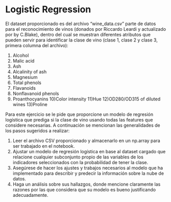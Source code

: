 # Logistic Regression

El dataset proporcionado es del archivo “wine_data.csv” parte de datos para el reconocimiento de vinos (donados por Riccardo Leardi y actualizado por by C.Blake), dentro del cual se muestran diferentes atributos que pueden servir para identificar la clase de vino (clase 1, clase 2 y clase 3, primera columna del archivo):

1) Alcohol
2) Malic acid
3) Ash
4) Alcalinity of ash
5) Magnesium
6) Total phenols
7) Flavanoids
8) Nonflavanoid phenols
9) Proanthocyanins
10)Color intensity
11)Hue
12)OD280/OD315 of diluted wines
13)Proline

Para este ejercicio se le pide que proporcione un modelo de regresión logística que prediga si la clase de vino usando todas las features que considere necesarias. A continuación se mencionan las generalidades de los pasos sugeridos a realizar:

1. Leer el archivo CSV proporcionado y almacenarlo en un np.array para ser trabajado en el notebook.
2. Ajustar un modelo de regresión logística en base al dataset cargado que relacione cualquier subconjunto propio de las variables de los indicadores seleccionados con la probabilidad de tener la clase.
3. Asegúrese de hacer los ajustes y trabajos necesarios al modelo que ha implementado para describir y predecir la información sobre la nube de datos.
4. Haga un análisis sobre sus hallazgos, donde mencione claramente las razones por las que considera que su modelo es bueno justificando adecuadamente.
